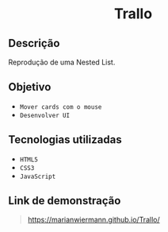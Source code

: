 <h1 align="center"> Trallo </h1>

## Descrição

Reprodução de uma Nested List.

<!-- <p align="center"><img src="assets/GIF.gif"></p> -->

## Objetivo

- `Mover cards com o mouse`
- `Desenvolver UI`

## Tecnologias utilizadas

- `HTML5`
- `CSS3`
- `JavaScript`

## Link de demonstração

> https://marianwiermann.github.io/Trallo/
